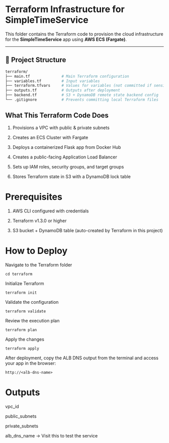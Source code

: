 #  Terraform Infrastructure for SimpleTimeService

This folder contains the Terraform code to provision the cloud infrastructure for the **SimpleTimeService** app using **AWS ECS (Fargate)**.

---

## 📁 Project Structure

```bash
terraform/
├── main.tf              # Main Terraform configuration
├── variables.tf         # Input variables
├── terraform.tfvars     # Values for variables (not committed if sensitive)
├── outputs.tf           # Outputs after deployment
├── backend.tf           # S3 + DynamoDB remote state backend config
└── .gitignore           # Prevents committing local Terraform files

```
## What This Terraform Code Does

 1. Provisions a VPC with public & private subnets

 2. Creates an ECS Cluster with Fargate

 3. Deploys a containerized Flask app from Docker Hub

 4. Creates a public-facing Application Load Balancer

 5. Sets up IAM roles, security groups, and target groups

 6. Stores Terraform state in S3 with a DynamoDB lock table

# Prerequisites
 1. AWS CLI configured with credentials

 2. Terraform v1.3.0 or higher

 3. S3 bucket + DynamoDB table (auto-created by Terraform in this project)

#  How to Deploy
Navigate to the Terraform folder
```
cd terraform
```
Initialize Terraform
```
terraform init
```
Validate the configuration
```
terraform validate
```
Review the execution plan
```
terraform plan
```
Apply the changes
```
terraform apply
```
After deployment, copy the ALB DNS output from the terminal and access your app in the browser:
```
http://<alb-dns-name>
```

#  Outputs
vpc_id

public_subnets

private_subnets

alb_dns_name → Visit this to test the service







